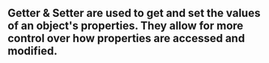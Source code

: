 ## Getter & Setter  are used to get and set the values of an object's properties. They allow for more control over how properties are accessed and modified. 